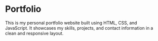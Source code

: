 # Portfolio
This is my personal portfolio website built using HTML, CSS, and JavaScript. It showcases my skills, projects, and contact information in a clean and responsive layout.
